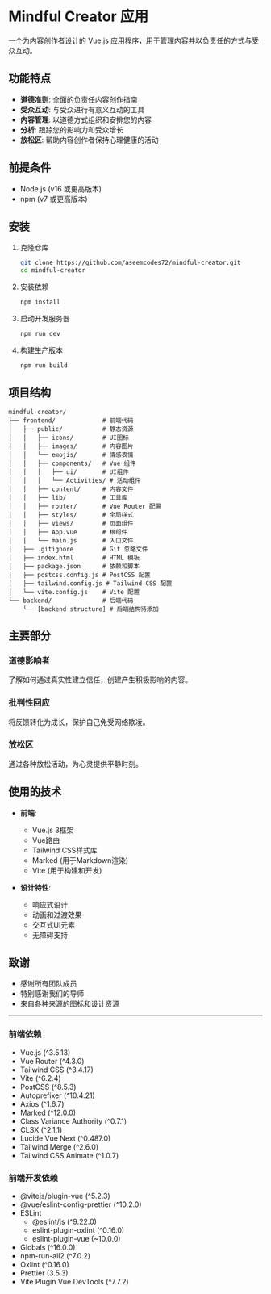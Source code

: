 # Mindful Creator 应用

一个为内容创作者设计的 Vue.js 应用程序，用于管理内容并以负责任的方式与受众互动。

## 功能特点

- **道德准则**: 全面的负责任内容创作指南
- **受众互动**: 与受众进行有意义互动的工具
- **内容管理**: 以道德方式组织和安排您的内容
- **分析**: 跟踪您的影响力和受众增长
- **放松区**: 帮助内容创作者保持心理健康的活动

## 前提条件

- Node.js (v16 或更高版本)
- npm (v7 或更高版本)

## 安装

1. 克隆仓库
   ```bash
   git clone https://github.com/aseemcodes72/mindful-creator.git
   cd mindful-creator
   ```

2. 安装依赖
   ```bash
   npm install
   ```

3. 启动开发服务器
   ```bash
   npm run dev
   ```

4. 构建生产版本
   ```bash
   npm run build
   ```

## 项目结构

```
mindful-creator/
├── frontend/             # 前端代码
│   ├── public/           # 静态资源
│   │   ├── icons/        # UI图标
│   │   ├── images/       # 内容图片
│   │   └── emojis/       # 情感表情
│   │   ├── components/   # Vue 组件
│   │   │   ├── ui/       # UI组件
│   │   │   └── Activities/ # 活动组件
│   │   ├── content/      # 内容文件
│   │   ├── lib/          # 工具库
│   │   ├── router/       # Vue Router 配置
│   │   ├── styles/       # 全局样式
│   │   ├── views/        # 页面组件
│   │   ├── App.vue       # 根组件
│   │   └── main.js       # 入口文件
│   ├── .gitignore        # Git 忽略文件
│   ├── index.html        # HTML 模板
│   ├── package.json      # 依赖和脚本
│   ├── postcss.config.js # PostCSS 配置
│   ├── tailwind.config.js # Tailwind CSS 配置
│   └── vite.config.js    # Vite 配置
└── backend/              # 后端代码
    └── [backend structure] # 后端结构待添加
```

## 主要部分

### 道德影响者
了解如何通过真实性建立信任，创建产生积极影响的内容。

### 批判性回应
将反馈转化为成长，保护自己免受网络欺凌。

### 放松区
通过各种放松活动，为心灵提供平静时刻。

## 使用的技术

- **前端**:
  - Vue.js 3框架
  - Vue路由
  - Tailwind CSS样式库
  - Marked (用于Markdown渲染)
  - Vite (用于构建和开发)

- **设计特性**:
  - 响应式设计
  - 动画和过渡效果
  - 交互式UI元素
  - 无障碍支持

## 致谢

- 感谢所有团队成员
- 特别感谢我们的导师
- 来自各种来源的图标和设计资源

---

### 前端依赖
- Vue.js (^3.5.13)
- Vue Router (^4.3.0)
- Tailwind CSS (^3.4.17)
- Vite (^6.2.4)
- PostCSS (^8.5.3)
- Autoprefixer (^10.4.21)
- Axios (^1.6.7)
- Marked (^12.0.0)
- Class Variance Authority (^0.7.1)
- CLSX (^2.1.1)
- Lucide Vue Next (^0.487.0)
- Tailwind Merge (^2.6.0)
- Tailwind CSS Animate (^1.0.7)

### 前端开发依赖
- @vitejs/plugin-vue (^5.2.3)
- @vue/eslint-config-prettier (^10.2.0)
- ESLint
  - @eslint/js (^9.22.0)
  - eslint-plugin-oxlint (^0.16.0)
  - eslint-plugin-vue (~10.0.0)
- Globals (^16.0.0)
- npm-run-all2 (^7.0.2)
- Oxlint (^0.16.0)
- Prettier (3.5.3)
- Vite Plugin Vue DevTools (^7.7.2) 